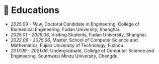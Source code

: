 
# 📖 Educations
- *2025.09 -   Now*, Doctoral Candidate in Engineering, College of Biomedical Engineering, Fudan University, Shanghai.
- *2025.01 - 2025.06*, Visiting Students, Fudan University, Shanghai.
- *2022.09 - 2025.06*, Master, School of Computer Science and Mathematics, Fujian University of Technology, Fuzhou.
- *2017.09 - 2021.06*, Undergraduate, College of Computer Science and Engineering, Southwest Minzu University, Chengdu.

